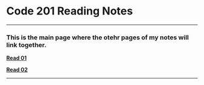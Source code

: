 # Code 201 Reading Notes

---

### This is the main page where the otehr pages of my notes will link together. ###

[**Read 01**](https://rizo85.github.io/reading-notes/class-01)

[**Read 02**](https://rizo85.github.io/reading-notes/class-02)

---



